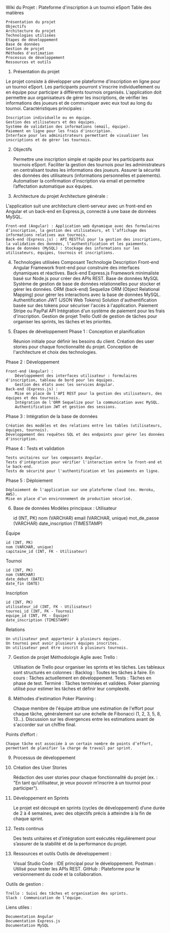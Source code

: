 Wiki du Projet : Plateforme d'inscription à un tournoi eSport
Table des matières

    Présentation du projet
    Objectifs
    Architecture du projet
    Technologies utilisées
    Étapes de développement
    Base de données
    Gestion de projet
    Méthodes d'estimation
    Processus de développement
    Ressources et outils

1. Présentation du projet

Le projet consiste à développer une plateforme d'inscription en ligne pour un tournoi eSport. Les participants pourront s'inscrire individuellement ou en équipe pour participer à différents tournois organisés. L'application doit permettre aux organisateurs de gérer les inscriptions, de vérifier les informations des joueurs et de communiquer avec eux tout au long du tournoi.
Caractéristiques principales :

    Inscription individuelle ou en équipe.
    Gestion des utilisateurs et des équipes.
    Système de validation des informations (email, équipe).
    Paiement en ligne pour les frais d'inscription.
    Interface pour les administrateurs permettant de visualiser les inscriptions et de gérer les tournois.

2. Objectifs

    Permettre une inscription simple et rapide pour les participants aux tournois eSport.
    Faciliter la gestion des tournois pour les administrateurs en centralisant toutes les informations des joueurs.
    Assurer la sécurité des données des utilisateurs (informations personnelles et paiements).
    Automatiser la confirmation d’inscription via email et permettre l’affectation automatique aux équipes.

3. Architecture du projet
Architecture générale :

L'application suit une architecture client-serveur avec un front-end en Angular et un back-end en Express.js, connecté à une base de données MySQL.

    Front-end (Angular) : Application web dynamique avec des formulaires d’inscription, la gestion des utilisateurs, et l’affichage des informations relatives aux tournois.
    Back-end (Express.js) : API RESTful pour la gestion des inscriptions, la validation des données, l’authentification et les paiements.
    Base de données (MySQL) : Stockage des informations sur les utilisateurs, équipes, tournois et inscriptions.

4. Technologies utilisées
Composant	Technologie	Description
Front-end	Angular	Framework front-end pour construire des interfaces dynamiques et réactives.
Back-end	Express.js	Framework minimaliste basé sur Node.js pour créer des APIs REST.
Base de données	MySQL	Système de gestion de base de données relationnelles pour stocker et gérer les données.
ORM (back-end)	Sequelize	ORM (Object Relational Mapping) pour gérer les interactions avec la base de données MySQL.
Authentification	JWT (JSON Web Tokens)	Solution d'authentification basée sur des tokens pour sécuriser l'accès à l'application.
Paiement	Stripe ou PayPal API	Intégration d'un système de paiement pour les frais d'inscription.
Gestion de projet	Trello	Outil de gestion de tâches pour organiser les sprints, les tâches et les priorités.
5. Étapes de développement
Phase 1 : Conception et planification

    Réunion initiale pour définir les besoins du client.
    Création des user stories pour chaque fonctionnalité du projet.
    Conception de l'architecture et choix des technologies.

Phase 2 : Développement

    Front-end (Angular) :
        Développement des interfaces utilisateur : formulaires d'inscription, tableau de bord pour les équipes.
        Gestion des états avec les services Angular.
    Back-end (Express.js) :
        Mise en place de l'API REST pour la gestion des utilisateurs, des équipes et des tournois.
        Intégration de l'ORM Sequelize pour la communication avec MySQL.
        Authentification JWT et gestion des sessions.

Phase 3 : Intégration de la base de données

    Création des modèles et des relations entre les tables (utilisateurs, équipes, tournois).
    Développement des requêtes SQL et des endpoints pour gérer les données d'inscription.

Phase 4 : Tests et validation

    Tests unitaires sur les composants Angular.
    Tests d'intégration pour vérifier l'interaction entre le front-end et le back-end.
    Tests de sécurité pour l'authentification et les paiements en ligne.

Phase 5 : Déploiement

    Déploiement de l'application sur une plateforme cloud (ex. Heroku, AWS).
    Mise en place d’un environnement de production sécurisé.

6. Base de données
Modèles principaux :
Utilisateur

    id (INT, PK)
    nom (VARCHAR)
    email (VARCHAR, unique)
    mot_de_passe (VARCHAR)
    date_inscription (TIMESTAMP)

Équipe

    id (INT, PK)
    nom (VARCHAR, unique)
    capitaine_id (INT, FK - Utilisateur)

Tournoi

    id (INT, PK)
    nom (VARCHAR)
    date_debut (DATE)
    date_fin (DATE)

Inscription

    id (INT, PK)
    utilisateur_id (INT, FK - Utilisateur)
    tournoi_id (INT, FK - Tournoi)
    equipe_id (INT, FK - Équipe)
    date_inscription (TIMESTAMP)

Relations

    Un utilisateur peut appartenir à plusieurs équipes.
    Un tournoi peut avoir plusieurs équipes inscrites.
    Un utilisateur peut être inscrit à plusieurs tournois.

7. Gestion de projet
Méthodologie Agile avec Trello :

    Utilisation de Trello pour organiser les sprints et les tâches.
    Les tableaux sont structurés en colonnes :
        Backlog : Toutes les tâches à faire.
        En cours : Tâches actuellement en développement.
        Tests : Tâches en phase de test.
        Terminé : Tâches terminées et validées.
    Poker planning utilisé pour estimer les tâches et définir leur complexité.

8. Méthodes d'estimation
Poker Planning :

    Chaque membre de l'équipe attribue une estimation de l'effort pour chaque tâche, généralement sur une échelle de Fibonacci (1, 2, 3, 5, 8, 13…).
    Discussion sur les divergences entre les estimations avant de s'accorder sur un chiffre final.

Points d’effort :

    Chaque tâche est associée à un certain nombre de points d’effort, permettant de planifier la charge de travail par sprint.

9. Processus de développement
1. Création des User Stories

    Rédaction des user stories pour chaque fonctionnalité du projet (ex. : "En tant qu’utilisateur, je veux pouvoir m’inscrire à un tournoi pour participer").

2. Développement en Sprints

    Le projet est découpé en sprints (cycles de développement) d’une durée de 2 à 4 semaines, avec des objectifs précis à atteindre à la fin de chaque sprint.

3. Tests continus

    Des tests unitaires et d’intégration sont exécutés régulièrement pour s’assurer de la stabilité et de la performance du projet.

10. Ressources et outils
Outils de développement :

    Visual Studio Code : IDE principal pour le développement.
    Postman : Utilisé pour tester les APIs REST.
    GitHub : Plateforme pour le versionnement du code et la collaboration.

Outils de gestion :

    Trello : Suivi des tâches et organisation des sprints.
    Slack : Communication de l’équipe.

Liens utiles :

    Documentation Angular
    Documentation Express.js
    Documentation MySQL
